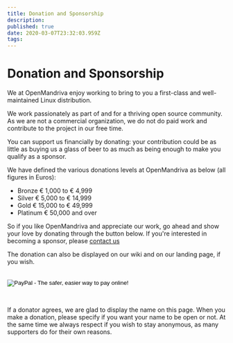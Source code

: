 ```yaml
---
title: Donation and Sponsorship
description: 
published: true
date: 2020-03-07T23:32:03.959Z
tags: 
---
```


# Donation and Sponsorship

We at OpenMandriva enjoy working to bring to you a first-class and well-maintained Linux distribution.

We work passionately as part of and for a thriving open source community.
As we are not a commercial organization, we do not do paid work and contribute to the project in our free time.

You can support us financially by donating: your contribution could be as little as buying us a glass of beer to as much as being enough to make you qualify as a sponsor.

We have defined the various donations levels at OpenMandriva as below (all figures in Euros):

- Bronze € 1,000 to € 4,999
- Silver € 5,000 to € 14,999
- Gold € 15,000 to € 49,999
- Platinum € 50,000 and over

So if you like OpenMandriva and appreciate our work, go ahead and show your love by donating through the button below. If you're interested in becoming a sponsor, please [contact us](mailto:council@openmandriva.org)

The donation can also be displayed on our wiki and on our landing page, if you wish.

<br>
<html>
<form action="https://www.paypal.com/cgi-bin/webscr" method="post" target="_top">
<input type="hidden" name="cmd" value="_s-xclick">
<input type="hidden" name="hosted_button_id" value="5HN54N5BADLS4">
<input type="image" src="https://www.paypalobjects.com/en_US/i/btn/btn_donateCC_LG.gif" border="0" name="submit" alt="PayPal - The safer, easier way to pay online!">
<img alt="" border="0" src="https://www.paypalobjects.com/en_US/i/scr/pixel.gif" width="1" height="1">
</form>
</html>
<br>

If a donator agrees, we are glad to display the name on this page.
When you make a donation, please specify if you want your name to be open or not.
At the same time we always respect if you wish to stay anonymous, as many supporters do for their own reasons.
